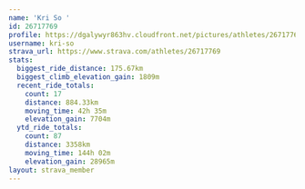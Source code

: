 ```yaml
---
name: 'Kri So '
id: 26717769
profile: https://dgalywyr863hv.cloudfront.net/pictures/athletes/26717769/7761026/14/large.jpg
username: kri-so
strava_url: https://www.strava.com/athletes/26717769
stats:
  biggest_ride_distance: 175.67km
  biggest_climb_elevation_gain: 1809m
  recent_ride_totals:
    count: 17
    distance: 884.33km
    moving_time: 42h 35m
    elevation_gain: 7704m
  ytd_ride_totals:
    count: 87
    distance: 3358km
    moving_time: 144h 02m
    elevation_gain: 28965m
layout: strava_member
--- 
```

